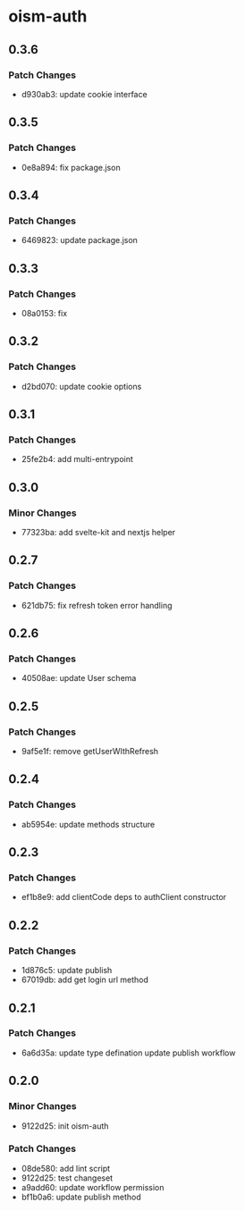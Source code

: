 # oism-auth

## 0.3.6

### Patch Changes

- d930ab3: update cookie interface

## 0.3.5

### Patch Changes

- 0e8a894: fix package.json

## 0.3.4

### Patch Changes

- 6469823: update package.json

## 0.3.3

### Patch Changes

- 08a0153: fix

## 0.3.2

### Patch Changes

- d2bd070: update cookie options

## 0.3.1

### Patch Changes

- 25fe2b4: add multi-entrypoint

## 0.3.0

### Minor Changes

- 77323ba: add svelte-kit and nextjs helper

## 0.2.7

### Patch Changes

- 621db75: fix refresh token error handling

## 0.2.6

### Patch Changes

- 40508ae: update User schema

## 0.2.5

### Patch Changes

- 9af5e1f: remove getUserWIthRefresh

## 0.2.4

### Patch Changes

- ab5954e: update methods structure

## 0.2.3

### Patch Changes

- ef1b8e9: add clientCode deps to authClient constructor

## 0.2.2

### Patch Changes

- 1d876c5: update publish
- 67019db: add get login url method

## 0.2.1

### Patch Changes

- 6a6d35a: update type defination update publish workflow

## 0.2.0

### Minor Changes

- 9122d25: init oism-auth

### Patch Changes

- 08de580: add lint script
- 9122d25: test changeset
- a9add60: update workflow permission
- bf1b0a6: update publish method
